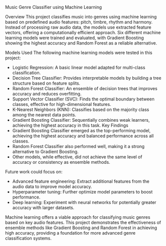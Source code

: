 Music Genre Classifier using Machine Learning

Overview
This project classifies music into genres using machine learning based on predefined audio features: pitch, timbre, rhythm and harmony. Instead of processing raw audio data, the models use extracted feature vectors, offering a computationally efficient approach. Six different machine learning models were trained and evaluated, with Gradient Boosting showing the highest accuracy and Random Forest as a reliable alternative.

Models Used
The following machine learning models were tested in this project:
- Logistic Regression: A basic linear model adapted for multi-class classification.
- Decision Tree Classifier: Provides interpretable models by building a tree structure based on feature splits.
- Random Forest Classifier: An ensemble of decision trees that improves accuracy and reduces overfitting.
- Support Vector Classifier (SVC): Finds the optimal boundary between classes, effective for high-dimensional features.
- K-Nearest Neighbors (KNN): Classifies based on the majority class among the nearest data points.
- Gradient Boosting Classifier: Sequentially combines weak learners, achieving the highest accuracy in this task.
Key Findings
- Gradient Boosting Classifier emerged as the top-performing model, achieving the highest accuracy and balanced performance across all classes.
- Random Forest Classifier also performed well, making it a strong alternative to Gradient Boosting.
- Other models, while effective, did not achieve the same level of accuracy or consistency as ensemble methods.

Future work could focus on:
- Advanced feature engineering: Extract additional features from the audio data to improve model accuracy.
- Hyperparameter tuning: Further optimize model parameters to boost performance.
- Deep learning: Experiment with neural networks for potentially greater accuracy with larger datasets.
  
Machine learning offers a viable approach for classifying music genres based on key audio features. This project demonstrates the effectiveness of ensemble methods like Gradient Boosting and Random Forest in achieving high accuracy, providing a foundation for more advanced genre classification systems.
